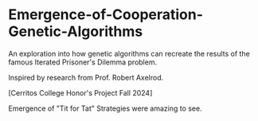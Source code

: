 # Emergence-of-Cooperation-Genetic-Algorithms
An exploration into how genetic algorithms can recreate the results of the famous Iterated Prisoner's Dilemma problem.

Inspired by research from Prof. Robert Axelrod.

[Cerritos College Honor's Project Fall 2024]

 Emergence of "Tit for Tat" Strategies were amazing to see.
